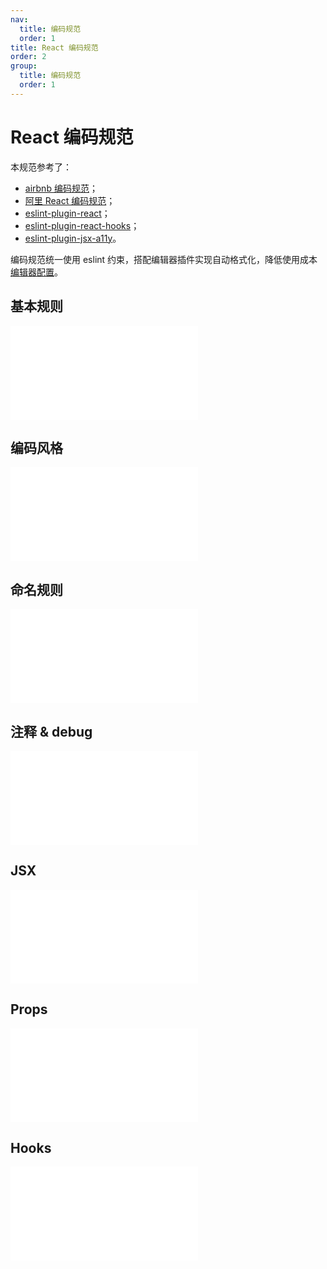 ```yaml
---
nav:
  title: 编码规范
  order: 1
title: React 编码规范
order: 2
group:
  title: 编码规范
  order: 1
---
```


# React 编码规范

本规范参考了：

- [airbnb 编码规范](https://github.com/lin-123/javascript/tree/cn/react)；
- [阿里 React 编码规范](https://github.com/alibaba/f2e-spec/blob/main/docs/coding/4.react-style-guide.md)；
- [eslint-plugin-react](https://github.com/jsx-eslint/eslint-plugin-react/blob/master/docs/rules/no-unknown-property.md)；
- [eslint-plugin-react-hooks](https://github.com/facebook/react/tree/main/packages/eslint-plugin-react-hooks)；
- [eslint-plugin-jsx-a11y](https://github.com/evcohen/eslint-plugin-jsx-a11y)。

编码规范统一使用 eslint 约束，搭配编辑器插件实现自动格式化，降低使用成本 [编辑器配置](https://dtzhejiang.yuque.com/fmki7n/xex2vc/in3mea)。

## 基本规则

<embed src="./.basic.md"></embed>

## 编码风格

<embed src="./.style.md"></embed>

## 命名规则

<embed src="./.names.md"></embed>

## 注释 & debug

<embed src="./.comment.md"></embed>

## JSX

<embed src="./.jsx.md"></embed>

## Props

<embed src="./.props.md"></embed>

## Hooks

<embed src="./.hooks.md"></embed>
